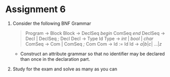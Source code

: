 # Assignment 6

1. Consider the following BNF Grammar

    > Program $\rightarrow$ Block
    Block $\rightarrow$ DeclSeq _begin_ ComSeq _end_
    DeclSeq $\rightarrow$  Decl |  DeclSeq _;_ Decl
    Decl $\rightarrow$ Type Id
    Type $\rightarrow$ _int_ | _bool_ | _char_
    ComSeq $\rightarrow$ Com | ComSeq _;_ Com
    Com $\rightarrow$ Id := Id
    Id $\rightarrow$ _a_|_b_|_c_| ...|_z_

    - Construct an attribute grammar so that no identifier may be declared than once in the declaration part.

1. Study for the exam and solve as many as you can
